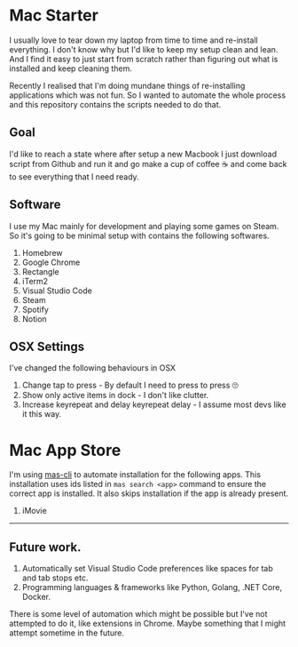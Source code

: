 # Mac Starter 

I usually love to tear down my laptop from time to time and re-install everything. I don't know why but I'd like to keep my setup clean and lean. And I find it easy to just start from scratch rather than figuring out what is installed and keep cleaning them. 

Recently I realised that I'm doing mundane things of re-installing applications which was not fun. So I wanted to automate the whole process and this repository contains the scripts needed to do that.

## Goal

I'd like to reach a state where after setup a new Macbook I just download script from Github and run it and go make a cup of coffee ☕️ and come back to see everything that I need ready.

## Software

I use my Mac mainly for development and playing some games on Steam. So it's going to be minimal setup with contains the following softwares.

1. Homebrew
2. Google Chrome
3. Rectangle
4. iTerm2
5. Visual Studio Code
6. Steam
7. Spotify 
8. Notion

## OSX Settings

I've changed the following behaviours in OSX

1. Change tap to press - By default I need to press to press 🙄
2. Show only active items in dock - I don't like clutter.
3. Increase keyrepeat and delay keyrepeat delay - I assume most devs like it this way.

# Mac App Store

I'm using [mas-cli](https://github.com/mas-cli/mas) to automate installation for the following apps. This installation uses ids listed in `mas search <app>` command to ensure the correct app is installed. It also skips installation if the app is already present.

1. iMovie

---

## Future work.

1. Automatically set Visual Studio Code preferences like spaces for tab and tab stops etc.
2. Programming languages & frameworks like Python, Golang, .NET Core, Docker.

There is some level of automation which might be possible but I've not attempted to do it, like extensions in Chrome. Maybe something that I might attempt sometime in the future.